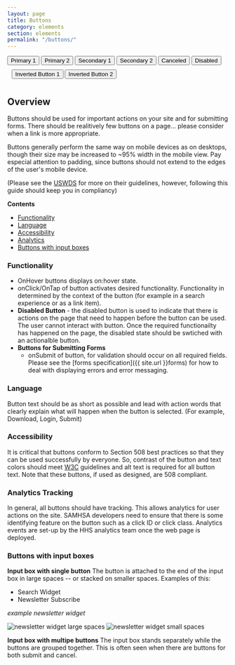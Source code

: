 ```yaml
---
layout: page
title: Buttons
category: elements
section: elements
permalink: "/buttons/"
---
```



<div class="button-wrap">
  <button class="btn primary-button-1">Primary 1</button>
  <button class="btn primary-button-2">Primary 2</button>
  <button class="btn secondary-button-1">Secondary 1</button>
  <button class="btn secondary-button-2">Secondary 2</button>
  <button class="btn cancel-button">Canceled </button>
  <button class="btn disabled-button-">Disabled </button>
</div>
<div class="button-wrap teal-back" style="padding: 10px;">
  <button class="btn inverted-button-1">Inverted Button 1</button>
  <button class="btn inverted-button-2">Inverted Button 2</button>
</div>


## Overview
Buttons should be used for important actions on your site and for submitting forms. There should be realitively few buttons on a page... please consider when a link is more appropriate.

Buttons generally perform the same way on mobile devices as on desktops, though their size may be increased to ~95% width in the mobile view. Pay especial attention to padding, since buttons should not extend to the edges of the user's mobile device.

(Please see the [USWDS](https://designsystem.digital.gov/components/button/) for more on their guidelines, however, following this guide should keep you in compliancy)

**Contents**
- [Functionality](#functionality)
- [Language](#language)
- [Accessibility](#access)
- [Analytics](#analytics)
- [Buttons with input boxes](#inputs)

<a name="functionality"></a>
### Functionality
- OnHover buttons displays on:hover state.
- onClick/OnTap of button activates desired functionality. Functionality in determined by the context of the button (for example in a search experience or as a link item).
- **Disabled Button** - the disabled button is used to indicate that there is actions on the page that need to happen before the button can be used. The user cannot interact with button. Once the required functionailty has happened on the page, the disabled state should be swtiched with an actionalble button.
- **Buttons for Submitting Forms**
  - onSubmit of button, for validation should occur on all required fields. Please see the [forms specification]({{ site.url }}forms) for how to deal with displaying errors and error messaging.

<a name="language"></a>
### Language
Button text should be as short as possible and lead with action words that clearly explain what will happen when the button is selected. (For example, Download, Login, Submit)

<a name="access"></a>
### Accessibility
It is critical that buttons conform to Section 508 best practices so that they can be used successfully by everyone. So, contrast of the button and text colors should meet [W3C](http://www.w3.org/TR/UNDERSTANDING-WCAG20/visual-audio-contrast-contrast.html) guidelines and alt text is required for all button text. Note that these buttons, if used as designed, are 508 compliant.

<a name="analytics"></a>
### Analytics Tracking
In general, all buttons should have tracking. This allows analytics for user actions on the site. SAMHSA developers need to ensure that there is some identifying feature on the button such as a click ID or click class. Analytics events are set-up by the HHS analytics team once the web page is deployed.

<a name="inputs"></a>
### Buttons with input boxes
**Input box with single button**
The button is attached to the end of the input box in large spaces -- or stacked on smaller spaces. Examples of this:
- Search Widget
- Newsletter Subscribe

*example newsletter widget*

![newsletter widget large spaces](../assets/img/lg-input-button.png)
![newsletter widget small spaces](../assets/img/sm-input-button.png)

**Input box with multipe buttons**
The input box stands separately while the buttons are grouped together. This is often seen when there are buttons for both submit and cancel.
